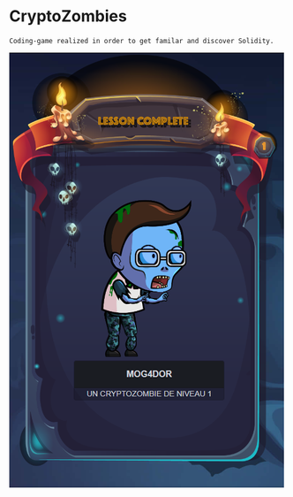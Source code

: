 # CryptoZombies

    Coding-game realized in order to get familar and discover Solidity.


![alt text](assets/image.png)